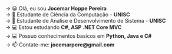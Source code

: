<div>
  <p>-> 😀 Olá, eu sou <strong>Jocemar Hoppe Pereira</strong></br>
     -> 📗 Estudante de Ciência da Computação - <strong>UNISC</strong></br>
     -> 📘 Estudante de Analise e Desenvolvimento de Sistema - <strong>UNISC</strong></br>
     -> 💻 Estou estudando <strong>C#, ASP .NET Core MVC</strong></br>
     -> 💻 Possuo conhecimentos basicos em <strong>Python, Java e C#</strong></br>
     -> 📫 Contate-me: <strong>jocemarpere@gmail.com</strong></p>
</div>
